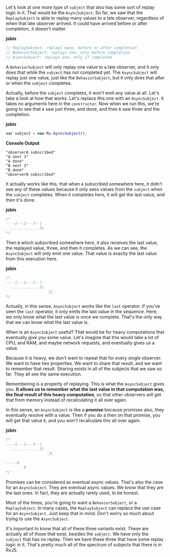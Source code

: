 Let's look at one more type of `subject` that also has some sort of replay logic in it. That would be the `AsyncSubject`. So far, we saw that the `ReplaySubject` is able to replay many values to a late observer, regardless of when that late observer arrived. It could have arrived before or after completion, it doesn't matter.

**jsbin** 
```javascript
// ReplaySubject: replays many, before or after completion
// BehaviorSubject: replays one, only before completion
// AsyncSubject: replays one, only if completed

```

A `BehaviorSubject` will only replay one value to a late observer, and it only does that while the `subject` has not completed yet. The `AsyncSubject` will replay just one value, just like the `BehaviorSubject`, but it only does that after or when the `subject` completes.

Actually, before the `subject` completes, it won't emit any value at all. Let's take a look at how that works. Let's replace this one with an `AsyncSubject`. It takes no arguments here in the `constructor`. Now when we run this, we're going to see that `A` saw just three, and done, and then `B` saw three and the completion.

**jsbin**
```javascript
var subject = new Rx.AysncSubject();
```

**Console Output**
```
"observerA subscribed"
"A next 3"
"A done"
"B next 3"
"B done"
"observerB subscribed"
```

It actually works like this, that when `A` subscribed somewhere here, it didn't see any of these values because it only sees values from the `subject` when the `subject` completes. When it completes here, it will get the last value, and then it's done.

**jsbin**
```javascript
/*
----1---2---3--|       
  .............3|
*/
```

Then `B` which subscribed somewhere here, it also receives the last value, the replayed value, three, and then it completes. As we can see, the `AsyncSubject` will only emit one value. That value is exactly the last value from this execution here.

**jsbin**
```javascript
/*
----1---2---3--|       
  .............3|
                   3|
*/
```

Actually, in this sense, `AsyncSubject` works like the `last` operator. If you've seen the `last` operator, it only emits the last value in the sequence. Here, we only know what the last value is once we complete. That's the only way that we can know what the last value is.

When is an `AsyncSubject` useful? That would be for heavy computations that eventually give you some value. Let's imagine that this would take a lot of CPU, and RAM, and maybe network requests, and eventually gives us a value.

Because it is heavy, we don't want to repeat that for every single observer. We want to have two properties. We want to share that result, and we want to remember that result. Sharing exists in all of the subjects that we saw so far. They all see the same execution.

Remembering is a property of replaying. This is what the `AsyncSubject` gives you. **It allows us to remember what the last value in that computation was, the final result of this heavy computation**, so that other observers will get that from memory instead of recalculating it all over again.

In this sense, an `AsyncSubject` is like a **promise** because promises also, they eventually resolve with a value. Then if you do a then on that promise, you will get that value `R`, and you won't recalculate this all over again.

**jsbin**
```javascript
/*
----1---2---3--|       
  .............3|
                   3|

-----R
        R
*/
```

Promises can be considered as eventual async values. That's also the case for an `AsyncSubject`. They are eventual async values. We know that they are the last ones. In fact, they are actually rarely used, to be honest.

Most of the times, you're going to want a `BehaviorSubject`, or a `ReplaySubject`. In many cases, the `ReplaySubject` can replace the use case for an `AsyncSubject`. Just keep that in mind. Don't worry so much about trying to use the `AsyncSubject`.

It's important to know that all of these three variants exist. These are actually all of those that exist, besides the `subject`. We have only the `subject` that has no replay. Then we have these three that have some replay logic in it. That's pretty much all of the spectrum of subjects that there is in RxJS.